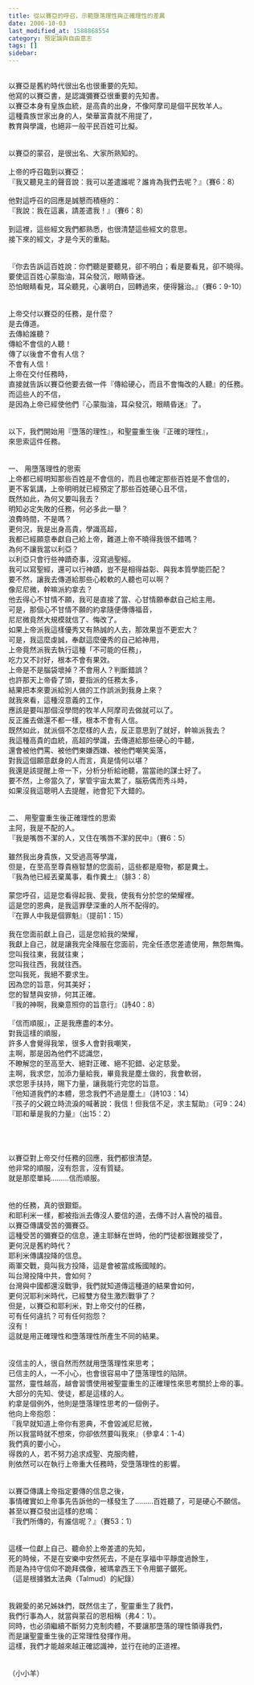 ```yaml
---
title: 從以賽亞的呼召，示範墮落理性與正確理性的差異
date: 2006-10-03
last_modified_at: 1588868554
category: 預定論與自由意志
tags: []
sidebar: 
---
```


<div> </div>
<div>以賽亞是舊約時代很出名也很重要的先知。</div>
<div>他寫的以賽亞書，是認識彌賽亞很重要的先知書。</div>
<div>以賽亞本身有皇族血統，是高貴的出身，不像阿摩司是個平民牧羊人。</div>
<div>這種貴族世家出身的人，榮華富貴就不用提了，</div>
<div>教育與學識，也絕非一般平民百姓可比擬。</div>
<div> </div>
<div> </div>
<div>以賽亞的蒙召，是很出名、大家所熟知的。</div>
<div> </div>
<div>上帝的呼召臨到以賽亞：</div>
<div>『我又聽見主的聲音說：我可以差遣誰呢？誰肯為我們去呢？』（賽6：8）</div>
<div> </div>
<div>他對這呼召的回應是誠懇而積極的：</div>
<div>『我說：我在這裏，請差遣我！』（賽6：8）</div>
<div> </div>
<div>到這裡，這些經文我們都熟悉，也很清楚這些經文的意思。</div>
<div>接下來的經文，才是今天的重點。</div>
<div> </div>
<div> </div>
<div>『你去告訴這百姓說：你們聽是要聽見，卻不明白；看是要看見，卻不曉得。</div>
<div>要使這百姓心蒙脂油，耳朵發沉，眼睛昏迷。</div>
<div>恐怕眼睛看見，耳朵聽見，心裏明白，回轉過來，便得醫治。』（賽6：9-10）</div>
<div> </div>
<div> </div>
<div>上帝交付以賽亞的任務，是什麼？</div>
<div>是去傳道。</div>
<div>去傳給誰聽？</div>
<div>傳給不會信的人聽！</div>
<div>傳了以後會不會有人信？</div>
<div>不會有人信！</div>
<div>上帝在交付任務時，</div>
<div>直接就告訴以賽亞他要去做一件『傳給硬心，而且不會悔改的人聽』的任務。</div>
<div>而這些人的不信，</div>
<div>是因為上帝已經使他們『心蒙脂油，耳朵發沉，眼睛昏迷』了。</div>
<div> </div>
<div> </div>
<div>以下，我們開始用『墮落的理性』，和聖靈重生後『正確的理性』，</div>
<div>來思索這件任務。</div>
<div> </div>
<div> </div>
<div>一、<span style="white-space:pre"> </span>用墮落理性的思索</div>
<div>上帝都已經明知那些百姓是不會信的，而且也確定那些百姓是不會信的，</div>
<div>更不客氣講，上帝明明就已經預定了那些百姓硬心且不信，</div>
<div>既然如此，為何又要叫我去？</div>
<div>明知必定失敗的任務，何必多此一舉？</div>
<div>浪費時間，不是嗎？</div>
<div>更何況，我是出身高貴，學識高超，</div>
<div>我都已經願意奉獻自己給上帝，難道上帝不曉得我很不錯嗎？</div>
<div>為何不讓我當以利亞？</div>
<div>以利亞只會行些神蹟奇事，沒寫過聖經。</div>
<div>我可以寫聖經，還可以行神蹟，豈不是相得益彰、與我本質學能匹配？</div>
<div>要不然，讓我去傳道給那些心較軟的人聽也可以啊？</div>
<div>像尼尼微，幹嘛派約拿去？</div>
<div>他去得心不甘情不願，我可是直接了當、心甘情願奉獻自己給主用。</div>
<div>可是，那個心不甘情不願的約拿隨便傳傳福音，</div>
<div>尼尼微竟然大規模就信了、悔改了。</div>
<div>如果上帝派我這樣優秀又有熱誠的人去，那效果豈不更宏大？</div>
<div>可是，我這麼虔誠，奉獻這麼優秀的自己給神用，</div>
<div>上帝竟然派我去執行這種「不可能的任務」，</div>
<div>吃力又不討好，根本不會有果效。</div>
<div>上帝是不是腦袋壞掉？不會用人？判斷錯誤？</div>
<div>也許那天上帝昏了頭，要指派的任務太多，</div>
<div>結果把本來要派給別人做的工作誤派到我身上來？</div>
<div>就我來看，這種沒意義的工作，</div>
<div>應該是要叫那個沒學問的牧羊人阿摩司去做就可以了。</div>
<div>反正誰去做還不都一樣，根本不會有人信。</div>
<div>既然如此，就派個不怎麼樣的人去，反正意思到了就好，幹嘛派我去？</div>
<div>我這種高貴的血統，高超的學識，去傳道給那些硬心的牛聽，</div>
<div>還會被他們罵、被他們東嫌西嫌、被他們嘲笑奚落，</div>
<div>對我這個願意獻身的人而言，真是情何以堪？</div>
<div>我還是該提醒上帝一下，分析分析給祂聽，當當祂的謀士好了。</div>
<div>要不然，上帝當久了，掌管宇宙太累了，腦筋偶而秀斗時，</div>
<div>如果沒我這聰明人去提醒，祂會犯下大錯的。</div>
<div> </div>
<div> </div>
<div>二、<span style="white-space:pre"> </span>用聖靈重生後正確理性的思索</div>
<div>主阿，我是不配的人。</div>
<div>『我是嘴唇不潔的人，又住在嘴唇不潔的民中』（賽6：5）</div>
<div> </div>
<div>雖然我出身貴族，又受過高等學識，</div>
<div>但是，在至高至尊貴極智慧的您面前，這些都是廢物，都是糞土。</div>
<div>『我為他已經丟棄萬事，看作糞土』（腓3：8）</div>
<div> </div>
<div>蒙您呼召，這是您看得起我、愛我，使我有分於您的榮耀裡。</div>
<div>這是您的恩典，是我這罪孽深重的人所不配得的。</div>
<div>『在罪人中我是個罪魁』（提前1：15）</div>
<div> </div>
<div>我在您面前獻上自己，這是您給我的榮耀，</div>
<div>我獻上自己，就是讓我完全降服在您面前，完全任憑您差遣使用，無怨無悔。</div>
<div>您叫我往東，我就往東；</div>
<div>您叫我往西，我就往西。</div>
<div>您叫我死，我絕不要求生。</div>
<div>因為您的旨意，何其美好；</div>
<div>您的智慧與安排，何其正確。</div>
<div>『我的神啊，我樂意照你的旨意行』（詩40：8）</div>
<div> </div>
<div>『信而順服』，正是我應盡的本分。</div>
<div>對我這樣的順服，</div>
<div>許多人會覺得我笨，很多人會對我嘲笑，</div>
<div>主啊，那是因為他們不認識您，</div>
<div>不瞭解您的至高至大、絕對正確、絕不犯錯、必定慈愛。</div>
<div>主啊，我求您，加添力量給我，畢竟我是塵土做的，我會軟弱，</div>
<div>求您恩手扶持，賜下力量，讓我能行完您的旨意。</div>
<div>『他知道我們的本體，思念我們不過是塵土』（詩103：14）</div>
<div>『孩子的父親立時流淚的喊著說：我信！但我信不足，求主幫助』（可9：24）</div>
<div>『耶和華是我的力量』（出15：2）</div>
<div> </div>
<div> </div>
<div> </div>
<div> </div>
<div>以賽亞對上帝交付任務的回應，我們都很清楚。</div>
<div>他非常的順服，沒有怨言，沒有質疑。</div>
<div>就是那麼單純………信而順服。</div>
<div> </div>
<div> </div>
<div>他的任務，真的很艱鉅。</div>
<div>和耶利米一樣，都被指派去傳沒人要信的道，去傳不討人喜悅的福音。</div>
<div>以賽亞傳講受苦的彌賽亞。</div>
<div>這種受苦的彌賽亞的信息，連主耶穌在世時，他的門徒都很難接受了，</div>
<div>更何況是舊約時代？</div>
<div>耶利米傳講投降的信息。</div>
<div>兩軍交戰，竟叫我方投降，這是會被當成叛國賊的。</div>
<div>叫台灣投降中共，會如何？</div>
<div>台灣與中國都還沒戰爭，我們就知道傳這種道的結果會如何，</div>
<div>更何況耶利米時代，已經雙方發生激烈戰爭了？</div>
<div>但是，以賽亞和耶利米，對上帝交付的任務，</div>
<div>可有任何違抗？可有任何抱怨？</div>
<div>沒有！</div>
<div>這就是用正確理性和墮落理性所產生不同的結果。</div>
<div> </div>
<div> </div>
<div>沒信主的人，很自然而然就用墮落理性來思考；</div>
<div>已信主的人，一不小心，也會很容易中了墮落理性的陷阱。</div>
<div>當然，靈性越高，越會習慣使用被聖靈重生的正確理性來思考關於上帝的事。</div>
<div>大部分的先知、使徒，都是這樣的人。</div>
<div>約拿是個例外，他則是墮落理性思考的一個例子。</div>
<div>他向上帝抱怨：</div>
<div>『我早就知道上帝你有恩典，不會毀滅尼尼微，</div>
<div>所以我當時就不想來，你卻依然要叫我來』（參拿4：1-4）</div>
<div>我們真的要小心，</div>
<div>得救的人，若不努力追求成聖、克服肉體，</div>
<div>則依然可以在執行上帝重大任務時，受墮落理性的影響。</div>
<div> </div>
<div> </div>
<div>以賽亞傳講上帝指定要傳的信息之後，</div>
<div>事情確實如上帝事先告訴他的一樣發生了………百姓聽了，可是硬心不願信。</div>
<div>甚至以賽亞發出這樣的悲鳴：</div>
<div>『我們所傳的，有誰信呢？』（賽53：1）</div>
<div> </div>
<div> </div>
<div>這樣一位獻上自己、聽命於上帝差遣的先知，</div>
<div>死的時候，不是在安樂中安然死去，不是在享福中平靜度過餘生，</div>
<div>而是為持守信仰不跪拜偶像，被瑪拿西王下令用鋸子鋸死。</div>
<div>（這是根據猶太法典（Talmud）的紀錄）</div>
<div> </div>
<div> </div>
<div>我親愛的弟兄姊妹們，既然信主了，聖靈重生了我們，</div>
<div>我們行事為人，就當與蒙召的恩相稱（弗4：1）。</div>
<div>同時，也必須繼續不斷努力克制肉體，不要讓那墮落的理性領導我們，</div>
<div>而是讓聖靈重生後的正常理性發揮作用。</div>
<div>這樣，我們才能越來越正確認識神，並行在祂的正道裡。</div>
<div> </div>
<div> </div>
<div>（小小羊）</div>

